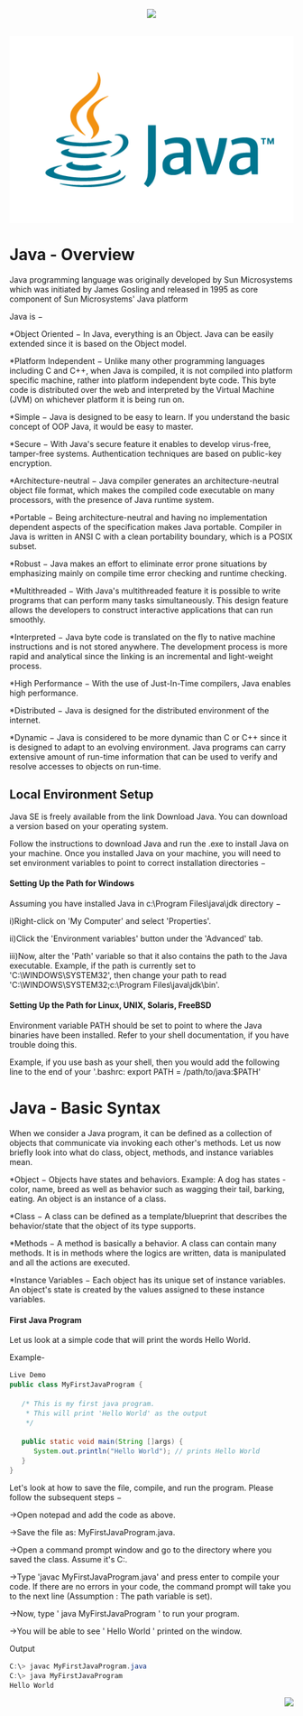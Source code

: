    <p align="center">
  <img src="https://capsule-render.vercel.app/api?type=rect&color=666666&height=100&section=header&text=Java%20Programming%20Language&fontSize=55%&fontColor=ffffff">
  <h2 align="center"> <img src="java_horz_clr.png" align="center" /></h2>
</p>

# Java - Overview
Java programming language was originally developed by Sun Microsystems which was initiated by James Gosling and released in 1995 as core component of Sun Microsystems' Java platform

Java is −

*Object Oriented − In Java, everything is an Object. Java can be easily extended since it is based on the Object model.

*Platform Independent − Unlike many other programming languages including C and C++, when Java is compiled, it is not compiled into platform specific machine, rather into platform independent byte code. This byte code is distributed over the web and interpreted by the Virtual Machine (JVM) on whichever platform it is being run on.

*Simple − Java is designed to be easy to learn. If you understand the basic concept of OOP Java, it would be easy to master.

*Secure − With Java's secure feature it enables to develop virus-free, tamper-free systems. Authentication techniques are based on public-key encryption.

*Architecture-neutral − Java compiler generates an architecture-neutral object file format, which makes the compiled code executable on many processors, with the presence of Java runtime system.

*Portable − Being architecture-neutral and having no implementation dependent aspects of the specification makes Java portable. Compiler in Java is written in ANSI C with a clean portability boundary, which is a POSIX subset.

*Robust − Java makes an effort to eliminate error prone situations by emphasizing mainly on compile time error checking and runtime checking.

*Multithreaded − With Java's multithreaded feature it is possible to write programs that can perform many tasks simultaneously. This design feature allows the developers to construct interactive applications that can run smoothly.

*Interpreted − Java byte code is translated on the fly to native machine instructions and is not stored anywhere. The development process is more rapid and analytical since the linking is an incremental and light-weight process.

*High Performance − With the use of Just-In-Time compilers, Java enables high performance.

*Distributed − Java is designed for the distributed environment of the internet.

*Dynamic − Java is considered to be more dynamic than C or C++ since it is designed to adapt to an evolving environment. Java programs can carry extensive amount of run-time information that can be used to verify and resolve accesses to objects on run-time.

## Local Environment Setup
Java SE is freely available from the link Download Java. You can download a version based on your operating system.

Follow the instructions to download Java and run the .exe to install Java on your machine. Once you installed Java on your machine, you will need to set environment variables to point to correct installation directories −

#### Setting Up the Path for Windows
Assuming you have installed Java in c:\Program Files\java\jdk directory −

i)Right-click on 'My Computer' and select 'Properties'.

ii)Click the 'Environment variables' button under the 'Advanced' tab.

iii)Now, alter the 'Path' variable so that it also contains the path to the Java executable. Example, if the path is currently set to 'C:\WINDOWS\SYSTEM32', then change your path to read 'C:\WINDOWS\SYSTEM32;c:\Program Files\java\jdk\bin'.

#### Setting Up the Path for Linux, UNIX, Solaris, FreeBSD
Environment variable PATH should be set to point to where the Java binaries have been installed. Refer to your shell documentation, if you have trouble doing this.

Example, if you use bash as your shell, then you would add the following line to the end of your '.bashrc: export PATH = /path/to/java:$PATH'

# Java - Basic Syntax
When we consider a Java program, it can be defined as a collection of objects that communicate via invoking each other's methods. Let us now briefly look into what do class, object, methods, and instance variables mean.

*Object − Objects have states and behaviors. Example: A dog has states - color, name, breed as well as behavior such as wagging their tail, barking, eating. An object is an instance of a class.

*Class − A class can be defined as a template/blueprint that describes the behavior/state that the object of its type supports.

*Methods − A method is basically a behavior. A class can contain many methods. It is in methods where the logics are written, data is manipulated and all the actions are executed.

*Instance Variables − Each object has its unique set of instance variables. An object's state is created by the values assigned to these instance variables.

#### First Java Program
Let us look at a simple code that will print the words Hello World.

Example-

```java
Live Demo
public class MyFirstJavaProgram {

   /* This is my first java program.
    * This will print 'Hello World' as the output
    */

   public static void main(String []args) {
      System.out.println("Hello World"); // prints Hello World
   }
} 
```
Let's look at how to save the file, compile, and run the program. Please follow the subsequent steps −

->Open notepad and add the code as above.

->Save the file as: MyFirstJavaProgram.java.

->Open a command prompt window and go to the directory where you saved the class. Assume it's C:\.

->Type 'javac MyFirstJavaProgram.java' and press enter to compile your code. If there are no errors in your code, the command prompt will take you to the next line (Assumption : The path variable is set).

->Now, type ' java MyFirstJavaProgram ' to run your program.

->You will be able to see ' Hello World ' printed on the window.

Output
``` java
C:\> javac MyFirstJavaProgram.java
C:\> java MyFirstJavaProgram 
Hello World
```
<p align="right">
<img src="https://img.shields.io/badge/Language-Java-red?style=for-the-badge">
</p>
